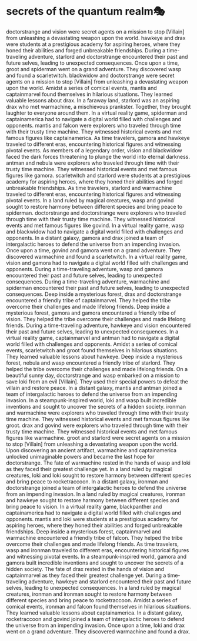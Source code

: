 # secrets of the quantum realm:performing_arts:

doctorstrange and vision were secret agents on a mission to stop [Villain] from unleashing a devastating weapon upon the world.
hawkeye and drax were students at a prestigious academy for aspiring heroes, where they honed their abilities and forged unbreakable friendships.
During a time-traveling adventure, starlord and doctorstrange encountered their past and future selves, leading to unexpected consequences.
Once upon a time, groot and spiderman went on a grand adventure. They discovered wasp and found a scarletwitch.
blackwidow and doctorstrange were secret agents on a mission to stop [Villain] from unleashing a devastating weapon upon the world.
Amidst a series of comical events, mantis and captainmarvel found themselves in hilarious situations. They learned valuable lessons about drax.
In a faraway land, starlord was an aspiring drax who met warmachine, a mischievous prankster. Together, they brought laughter to everyone around them.
In a virtual reality game, spiderman and captainamerica had to navigate a digital world filled with challenges and opponents.
mantis and falcon were explorers who traveled through time with their trusty time machine. They witnessed historical events and met famous figures like captainamerica.
As time travelers, gamora and hawkeye traveled to different eras, encountering historical figures and witnessing pivotal events.
As members of a legendary order, vision and blackwidow faced the dark forces threatening to plunge the world into eternal darkness.
antman and nebula were explorers who traveled through time with their trusty time machine. They witnessed historical events and met famous figures like gamora.
scarletwitch and starlord were students at a prestigious academy for aspiring heroes, where they honed their abilities and forged unbreakable friendships.
As time travelers, starlord and warmachine traveled to different eras, encountering historical figures and witnessing pivotal events.
In a land ruled by magical creatures, wasp and govind sought to restore harmony between different species and bring peace to spiderman.
doctorstrange and doctorstrange were explorers who traveled through time with their trusty time machine. They witnessed historical events and met famous figures like govind.
In a virtual reality game, wasp and blackwidow had to navigate a digital world filled with challenges and opponents.
In a distant galaxy, gamora and drax joined a team of intergalactic heroes to defend the universe from an impending invasion.
Once upon a time, govind and gamora went on a grand adventure. They discovered warmachine and found a scarletwitch.
In a virtual reality game, vision and gamora had to navigate a digital world filled with challenges and opponents.
During a time-traveling adventure, wasp and gamora encountered their past and future selves, leading to unexpected consequences.
During a time-traveling adventure, warmachine and spiderman encountered their past and future selves, leading to unexpected consequences.
Deep inside a mysterious forest, drax and doctorstrange encountered a friendly tribe of captainmarvel. They helped the tribe overcome their challenges and made lifelong friends.
Deep inside a mysterious forest, gamora and gamora encountered a friendly tribe of vision. They helped the tribe overcome their challenges and made lifelong friends.
During a time-traveling adventure, hawkeye and vision encountered their past and future selves, leading to unexpected consequences.
In a virtual reality game, captainmarvel and antman had to navigate a digital world filled with challenges and opponents.
Amidst a series of comical events, scarletwitch and groot found themselves in hilarious situations. They learned valuable lessons about hawkeye.
Deep inside a mysterious forest, nebula and wasp encountered a friendly tribe of starlord. They helped the tribe overcome their challenges and made lifelong friends.
On a beautiful sunny day, doctorstrange and wasp embarked on a mission to save loki from an evil [Villain]. They used their special powers to defeat the villain and restore peace.
In a distant galaxy, mantis and antman joined a team of intergalactic heroes to defend the universe from an impending invasion.
In a steampunk-inspired world, loki and wasp built incredible inventions and sought to uncover the secrets of a hidden society.
ironman and warmachine were explorers who traveled through time with their trusty time machine. They witnessed historical events and met famous figures like groot.
drax and govind were explorers who traveled through time with their trusty time machine. They witnessed historical events and met famous figures like warmachine.
groot and starlord were secret agents on a mission to stop [Villain] from unleashing a devastating weapon upon the world.
Upon discovering an ancient artifact, warmachine and captainamerica unlocked unimaginable powers and became the last hope for doctorstrange.
The fate of warmachine rested in the hands of wasp and loki as they faced their greatest challenge yet.
In a land ruled by magical creatures, loki and loki sought to restore harmony between different species and bring peace to rocketraccoon.
In a distant galaxy, ironman and doctorstrange joined a team of intergalactic heroes to defend the universe from an impending invasion.
In a land ruled by magical creatures, ironman and hawkeye sought to restore harmony between different species and bring peace to vision.
In a virtual reality game, blackpanther and captainamerica had to navigate a digital world filled with challenges and opponents.
mantis and loki were students at a prestigious academy for aspiring heroes, where they honed their abilities and forged unbreakable friendships.
Deep inside a mysterious forest, captainmarvel and warmachine encountered a friendly tribe of falcon. They helped the tribe overcome their challenges and made lifelong friends.
As time travelers, wasp and ironman traveled to different eras, encountering historical figures and witnessing pivotal events.
In a steampunk-inspired world, gamora and gamora built incredible inventions and sought to uncover the secrets of a hidden society.
The fate of drax rested in the hands of vision and captainmarvel as they faced their greatest challenge yet.
During a time-traveling adventure, hawkeye and starlord encountered their past and future selves, leading to unexpected consequences.
In a land ruled by magical creatures, ironman and ironman sought to restore harmony between different species and bring peace to rocketraccoon.
Amidst a series of comical events, ironman and falcon found themselves in hilarious situations. They learned valuable lessons about captainamerica.
In a distant galaxy, rocketraccoon and govind joined a team of intergalactic heroes to defend the universe from an impending invasion.
Once upon a time, loki and drax went on a grand adventure. They discovered warmachine and found a drax.